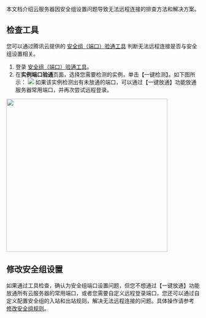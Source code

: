 
本文档介绍云服务器因安全组设置问题导致无法远程连接的排查方法和解决方案。

## 检查工具

您可以通过腾讯云提供的 [安全组（端口）验通工具](https://console.cloud.tencent.com/vpc/helper) 判断无法远程连接是否与安全组设置相关。
1. 登录 [安全组（端口）验通工具](https://console.cloud.tencent.com/vpc/helper)。
2. 在**实例端口验通**页面，选择您需要检测的实例，单击【一键检测】。如下图所示：
![](https://main.qcloudimg.com/raw/a792a1692e0a21b3f9dfe111d4b86789.png)
如果该实例检测出有未放通的端口，可以通过【一键放通】功能放通服务器常用端口，并再次尝试远程登录。
<img src="https://main.qcloudimg.com/raw/a743739b5885874c15a6b5c7869f5acd.png" height="400" width="420">


## 修改安全组设置

如果通过工具检查，确认为安全组端口设置问题，但您不想通过【一键放通】功能放通所有云服务器的常用端口，或者您需要自定义远程登录端口，您还可以通过自定义配置安全组的入站和出站规则，解决无法远程连接的问题。具体操作请参考 [修改安全组规则](https://intl.cloud.tencent.com/document/product/213/34825)。
